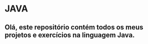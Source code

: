 # JAVA

<h2><b>Olá, este repositório contém todos os meus projetos e exercícios na linguagem Java.</b></h2>

